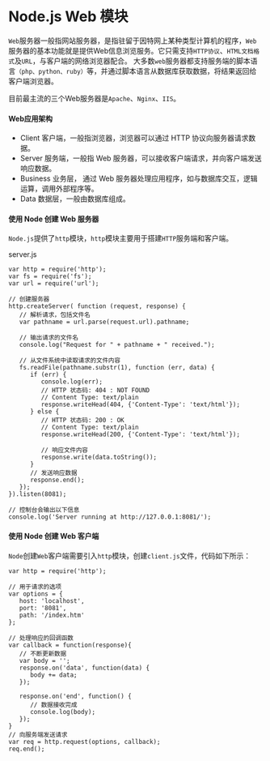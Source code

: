 # Node.js Web 模块

`Web`服务器一般指网站服务器，是指驻留于因特网上某种类型计算机的程序，`Web`服务器的基本功能就是提供Web信息浏览服务。它只需支持`HTTP协议`、`HTML文档格式`及`URL`，与客户端的网络浏览器配合。
大多数`web`服务器都支持服务端的脚本语言`（php、python、ruby）`等，并通过脚本语言从数据库获取数据，将结果返回给客户端浏览器。

目前最主流的三个Web服务器是`Apache`、`Nginx`、`IIS`。

#### Web应用架构
- Client  客户端，一般指浏览器，浏览器可以通过 HTTP 协议向服务器请求数据。
- Server  服务端，一般指 Web 服务器，可以接收客户端请求，并向客户端发送响应数据。
- Business  业务层， 通过 Web 服务器处理应用程序，如与数据库交互，逻辑运算，调用外部程序等。
- Data  数据层，一般由数据库组成。

#### 使用 Node 创建 Web 服务器

`Node.js`提供了`http`模块，`http`模块主要用于搭建`HTTP`服务端和客户端。

server.js
```
var http = require('http');
var fs = require('fs');
var url = require('url');

// 创建服务器
http.createServer( function (request, response) {  
   // 解析请求，包括文件名
   var pathname = url.parse(request.url).pathname;
   
   // 输出请求的文件名
   console.log("Request for " + pathname + " received.");
   
   // 从文件系统中读取请求的文件内容
   fs.readFile(pathname.substr(1), function (err, data) {
      if (err) {
         console.log(err);
         // HTTP 状态码: 404 : NOT FOUND
         // Content Type: text/plain
         response.writeHead(404, {'Content-Type': 'text/html'});
      } else {	         
         // HTTP 状态码: 200 : OK
         // Content Type: text/plain
         response.writeHead(200, {'Content-Type': 'text/html'});	
         
         // 响应文件内容
         response.write(data.toString());		
      }
      // 发送响应数据
      response.end();
   });
}).listen(8081);

// 控制台会输出以下信息
console.log('Server running at http://127.0.0.1:8081/');
```

#### 使用 Node 创建 Web 客户端

`Node`创建`Web`客户端需要引入`http`模块，创建`client.js`文件，代码如下所示：
```
var http = require('http');

// 用于请求的选项
var options = {
   host: 'localhost',
   port: '8081',
   path: '/index.htm'  
};

// 处理响应的回调函数
var callback = function(response){
   // 不断更新数据
   var body = '';
   response.on('data', function(data) {
      body += data;
   });
   
   response.on('end', function() {
      // 数据接收完成
      console.log(body);
   });
}
// 向服务端发送请求
var req = http.request(options, callback);
req.end();
```
